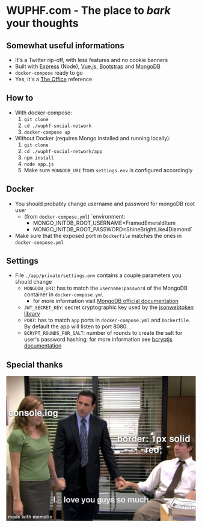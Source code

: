 # WUPHF.com - The place to _bark_ your thoughts

## Somewhat useful informations
- It's a Twitter rip-off, with less features and no cookie banners
- Built with [Express](https://expressjs.com/) (Node), [Vue.js](https://vuejs.org/), [Bootstrap](https://getbootstrap.com/) and [MongoDB](https://www.mongodb.com/)
- `docker-compose` ready to go
- Yes, it's a [The Office](https://theoffice.fandom.com/wiki/WUPHF.com_(Website)) reference

## How to
- With docker-compose:
    1. `git clone`
    2. `cd ./wuphf-social-network`
    3. `docker-compose up`
- Without Docker (requires Mongo installed and running locally):
    1. `git clone`
    2. `cd ./wuphf-social-network/app`
    3. `npm install`
    4. `node app.js`
    5. Make sure `MONGODB_URI` from `settings.env` is configured accordingly

## Docker
- You should probably change username and password for mongoDB root user
    - (from `docker-compose.yml`)
    `environment:
        - MONGO_INITDB_ROOT_USERNAME=FramedEmeraldItem
        - MONGO_INITDB_ROOT_PASSWORD=ShineBrightLike4Diamond`
- Make sure that the exposed port in `Dockerfile` matches the ones in `docker-compose.yml`

## Settings
- File `./app/private/settings.env` contains a couple parameters you should change
    - `MONGODB_URI`: has to match the `username:password` of the MongoDB container in `docker-compose.yml`
        - for more information visit [MongoDB official documentation](https://www.mongodb.com/compatibility/docker#using-mongodb-with-docker-compose)
    - `JWT_SECRET_KEY`: secret cryptographic key used by the [jsonwebtoken library](https://www.npmjs.com/package/jsonwebtoken)
    - `PORT`: has to match `app` ports in `docker-compose.yml` and `Dockerfile`. By default the app will listen to port 8080.
    - `BCRYPT_ROUNDS_FOR_SALT`: number of rounds to create the salt for user's password hashing; for more information see [bcryptjs documentation](https://www.npmjs.com/package/bcryptjs)

## Special thanks
![Thank you JS console.log and CSS borders](./app/public/imgs/special-thanks.jpg)
